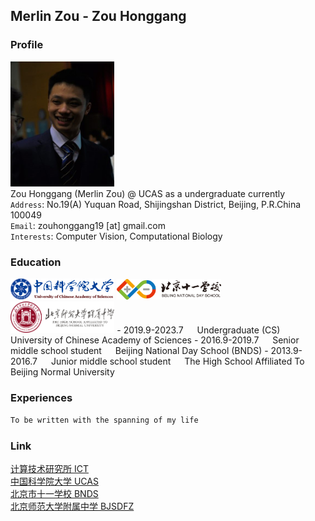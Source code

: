 ## Merlin Zou - Zou Honggang

### Profile
<img src="https://github.com/Merlin-UCAS/Merlin-UCAS.github.io/blob/main/images/zhaopian.jpg" width="33%"> <br>
Zou Honggang (Merlin Zou) @ UCAS as a undergraduate currently <br>
`Address`: No.19(A) Yuquan Road, Shijingshan District, Beijing, P.R.China 100049 <br>
`Email`: zouhonggang19 [at] gmail.com <br>
`Interests`: Computer Vision, Computational Biology

### Education
<img src="https://github.com/Merlin-UCAS/Merlin-UCAS.github.io/blob/main/images/guokeda.jpg" width="33%">
<img src="https://github.com/Merlin-UCAS/Merlin-UCAS.github.io/blob/main/images/shiyi.jpg" width="33%">
<img src="https://github.com/Merlin-UCAS/Merlin-UCAS.github.io/blob/main/images/fuzhong.jpg" width="33%">
- 2019.9-2023.7 &emsp; Undergraduate (CS) &emsp; University of Chinese Academy of Sciences
- 2016.9-2019.7 &emsp; Senior middle school student &emsp; Beijing National Day School (BNDS)
- 2013.9-2016.7 &emsp; Junior middle school student &emsp; The High School Affiliated To Beijing Normal University

### Experiences
```markdown
To be written with the spanning of my life
```

### Link
[计算技术研究所 ICT](http://www.ict.ac.cn/) <br>
[中国科学院大学 UCAS](https://www.ucas.ac.cn/) <br>
[北京市十一学校 BNDS](http://www.bnds.cn/) <br>
[北京师范大学附属中学 BJSDFZ](https://www.bjsdfz.com/)
